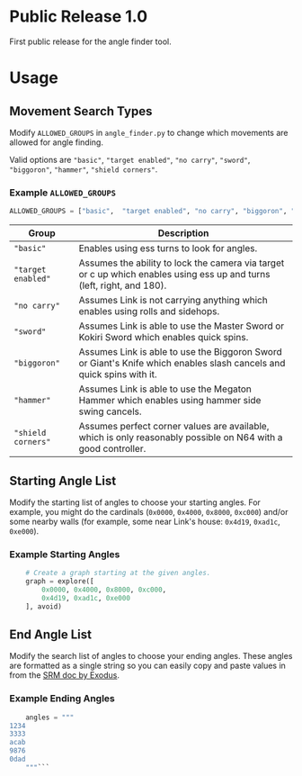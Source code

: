 # Public Release 1.0
First public release for the angle finder tool.

# Usage

## Movement Search Types
Modify `ALLOWED_GROUPS` in `angle_finder.py` to change which movements are allowed for angle finding. 

Valid options are `"basic"`, `"target enabled"`, `"no carry"`, `"sword"`, `"biggoron"`, `"hammer"`, `"shield corners"`.

### Example `ALLOWED_GROUPS`
```py
ALLOWED_GROUPS = ["basic",  "target enabled", "no carry", "biggoron", "hammer"]
```

| Group      | Description |
| ----------- | ----------- |
|`"basic"`| Enables using ess turns to look for angles.
|`"target enabled"`| Assumes the ability to lock the camera via target or c up which enables using ess up and turns (left, right, and 180).
|`"no carry"`| Assumes Link is not carrying anything which enables using rolls and sidehops.
|`"sword"`| Assumes Link is able to use the Master Sword or Kokiri Sword which enables quick spins. 
|`"biggoron"`| Assumes Link is able to use the Biggoron Sword or Giant's Knife which enables slash cancels and quick spins with it.
|`"hammer"`| Assumes Link is able to use the Megaton Hammer which enables using hammer side swing cancels.
|`"shield corners"`| Assumes perfect corner values are available, which is only reasonably possible on N64 with a good controller.

## Starting Angle List
Modify the starting list of angles to choose your starting angles. For example, you might do the cardinals (`0x0000`, `0x4000`, `0x8000`, `0xc000`) and/or some nearby walls (for example, some near Link's house: `0x4d19`, `0xad1c`, `0xe000`).
 ### Example Starting Angles
```py
    # Create a graph starting at the given angles.
    graph = explore([
        0x0000, 0x4000, 0x8000, 0xc000,
        0x4d19, 0xad1c, 0xe000
    ], avoid)
```
## End Angle List
Modify the search list of angles to choose your ending angles. These angles are formatted as a single string so you can easily copy and paste values in from the [SRM doc by Exodus](https://docs.google.com/spreadsheets/d/1SLJzamokLb7wDOaJh5x8DsxmMBy9oIYawyDN3dAWppw/edit#gid=2107229112). 
### Example Ending Angles
```py
    angles = """
1234
3333
acab
9876
0dad
    """```
